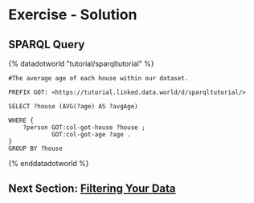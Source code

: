 # Exercise - Solution

## SPARQL Query

{% datadotworld "tutorial/sparqltutorial" %}
~~~~
#The average age of each house within our dataset.

PREFIX GOT: <https://tutorial.linked.data.world/d/sparqltutorial/>

SELECT ?house (AVG(?age) AS ?avgAge)

WHERE {
	?person GOT:col-got-house ?house ;
        	GOT:col-got-age ?age .
}
GROUP BY ?house
~~~~
{% enddatadotworld %}

## Next Section: [Filtering Your Data](./Filtering_Your_Data.md)
